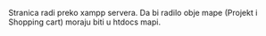Stranica radi preko xampp servera. Da bi radilo obje mape (Projekt i Shopping cart) moraju biti u htdocs mapi.

